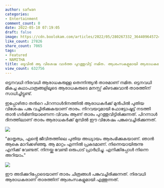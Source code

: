 ```yaml
---
author: safwan
categories:
- Entertainment
comment_count: 0
date: 2022-05-10 07:19:05
draft: false
image: https://cdn.boolokam.com/articles/2022/05/280267332_364409645724604_1343892810462946103_n-1024x1024.webp
like_count: 27826
share_count: 7065
tags:
- Featured
- NAMITHA
title: ഒടുവിൽ ആ വിശേഷ വാർത്ത പുറത്തുവിട്ട് നമിത. ആശംസകളുമായി ആരാധകലോകം.
view_count: 632756
---
```


ഒട്ടനവധി നിരവധി ആരാധകരുള്ള തെന്നിന്ത്യൻ താരമാണ് നമിത. ഒട്ടനവധി മികച്ച കഥാപാത്രങ്ങളിലൂടെ ആരാധകരുടെ മനസ്സ് കീഴടക്കുവാൻ താരത്തിന് സാധിച്ചിട്ടുണ്ട്.

ഇപ്പോഴിതാ തൻറെ പിറന്നാൾദിനത്തിൽ ആരാധകർക്ക് മുൻപിൽ പുതിയ വിശേഷം പങ്കു വച്ചിരിക്കുകയാണ് താരം. നിറവയറുമായി ഫോട്ടോഷൂട്ട് നടത്തി താൻ ഗർഭിണിയാണെന്ന വിവരം ആണ് താരം പുറത്തുവിട്ടിരിക്കുന്നത്. പിറന്നാൾ ദിനത്തിലാണ് താരം ആരാധകർക്ക് മുമ്പിൽ ഈ വിശേഷം പങ്കുവെച്ചിരിക്കുന്നത്.

![](https://cdn.boolokam.com/articles/2022/05/280267332_364409645724604_1343892810462946103_n-1024x1024.webp)

"മാതൃത്വം, എന്റെ ജീവിതത്തിലെ പുതിയ അധ്യായം ആരംഭിക്കുകയാണ്. ഞാൻ ആകെ മാറിക്കഴിഞ്ഞു. ആ മാറ്റം എന്നിൽ പ്രകടമാണ്. നിന്നെയായിരുന്നു എനിക്ക് വേണ്ടത്. നിനയ്ക്കു വേണ്ടി ഒരുപാട് പ്രാർഥിച്ചു. എനിക്കിപ്പോൾ നിന്നെ അറിയാം."

![](https://cdn.boolokam.com/articles/2022/05/280223556_1066235550658680_5396699369902436466_n-1024x1024.webp)

ഈ അടിക്കുറിപ്പോടെയാണ് താരം ചിത്രങ്ങൾ പങ്കുവച്ചിരിക്കുന്നത്. നിരവധി ആരാധകരാണ് താരത്തിന് ആശംസകളുമായി എത്തുന്നത്.